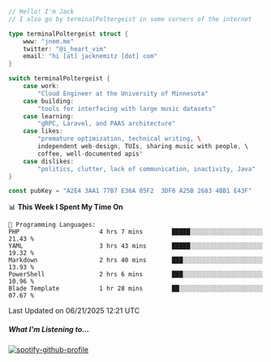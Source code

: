```go
// Hello! I'm Jack
// I also go by terminalPoltergeist in some corners of the internet

type terminalPoltergeist struct {
    www: "jnem.me"
    twitter: "@i_heart_vim"
    email: "hi [at] jacknemitz [dot] com"
}

switch terminalPoltergeist {
    case work:
        "Cloud Engineer at the University of Minnesota"
    case building:
        "tools for interfacing with large music datasets"
    case learning:
        "gRPC, Laravel, and PAAS architecture"
    case likes:
        "premature optimization, technical writing, \
        independent web-design, TUIs, sharing music with people, \
        coffee, well-documented apis"
    case dislikes:
        "politics, clutter, lack of communication, inactivity, Java"
}

const pubKey = "A2E4 3AA1 77B7 E36A 05F2  3DF6 A25B 2683 4BB1 E43F"
```

<!--START_SECTION:waka-->
📊 **This Week I Spent My Time On** 

```text
💬 Programming Languages: 
PHP                      4 hrs 7 mins        █████░░░░░░░░░░░░░░░░░░░░   21.43 % 
YAML                     3 hrs 43 mins       █████░░░░░░░░░░░░░░░░░░░░   19.32 % 
Markdown                 2 hrs 40 mins       ███░░░░░░░░░░░░░░░░░░░░░░   13.93 % 
PowerShell               2 hrs 6 mins        ███░░░░░░░░░░░░░░░░░░░░░░   10.96 % 
Blade Template           1 hr 28 mins        ██░░░░░░░░░░░░░░░░░░░░░░░   07.67 % 
```


 Last Updated on 06/21/2025 12:21 UTC
<!--END_SECTION:waka-->

##### What I'm Listening to...

[![spotify-github-profile](https://jnem.me/listening-item?maxAge=2592000)](https://jnem.me/listening)

